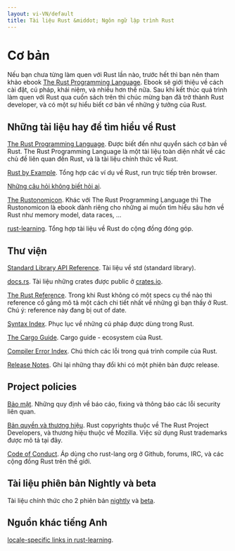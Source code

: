 ```yaml
---
layout: vi-VN/default
title: Tài liệu Rust &middot; Ngôn ngữ lập trình Rust
---
```


# Cơ bản

Nếu bạn chưa từng làm quen với Rust lần nào, trước hết thì bạn nên tham khảo
ebook [The Rust Programming Language][book]. Ebook sẽ giới thiệu về cách cài đặt,
cú pháp, khái niệm, và nhiều hơn thế nữa. Sau khi kết thúc quá trình làm quen 
với Rust qua cuốn sách trên thì chúc mừng bạn đã trở thành Rust developer, và có
một sự hiểu biết cơ bản về những ý tưởng của Rust.

## Những tài liệu hay để tìm hiểu về Rust

[The Rust Programming Language][book]. Được biết đến như quyển sách cơ bản về
Rust. The Rust Programming Language là một tài liệu toàn diện nhất về các chủ đề
liên quan đến Rust, và là tài liệu chính thức về Rust.

[Rust by Example][rbe]. Tổng hợp các ví dụ về Rust, run trực tiếp trên browser.

[Những câu hỏi không biết hỏi ai][faq].

[The Rustonomicon][nomicon]. Khác với The Rust Programming Language thì The
Rustonomicon là ebook dành riêng cho những ai muốn tìm hiểu sâu hơn về Rust như
memory model, data races, ...

[rust-learning]. Tổng hợp tài liệu về Rust do cộng đồng đóng góp.

[book]: https://doc.rust-lang.org/book/
[rbe]: http://rustbyexample.com
[faq]: faq.html
[nomicon]: https://doc.rust-lang.org/nomicon/
[rust-learning]: https://github.com/ctjhoa/rust-learning

## Thư viện

[Standard Library API Reference][api]. Tài liệu về std (standard library).

[docs.rs]. Tài liệu những crates được public ở [crates.io].

[The Rust Reference][ref]. Trong khi Rust không có một specs cụ thể nào thì
reference cố gắng mô tả một cách chi tiết nhất về những gì bạn thấy ở Rust. Chú
ý: reference này đang bị out of date.

[Syntax Index][syn]. Phục lục về những cú pháp được dùng trong Rust.

[The Cargo Guide][cargo]. Cargo guide - ecosystem của Rust.

[Compiler Error Index][err]. Chú thích các lỗi trong quá trình compile của Rust.

[Release Notes][release_notes]. Ghi lại những thay đổi khi có một phiên bản được
release.

[api]: https://doc.rust-lang.org/std/
[syn]: https://doc.rust-lang.org/book/syntax-index.html
[ref]: https://doc.rust-lang.org/reference.html
[cargo]: http://doc.crates.io/guide.html
[err]: https://doc.rust-lang.org/error-index.html
[release_notes]: https://github.com/rust-lang/rust/blob/stable/RELEASES.md
[docs.rs]: https://docs.rs
[crates.io]: https://crates.io

## Project policies 

[Bảo mật][security]. Những quy định về báo cáo, fixing và thông báo các lỗi
security liên quan.  

[Bản quyền và thương hiệu][legal]. Rust copyrights thuộc về The Rust Project
Developers, và thương hiệu thuộc về Mozilla. Việc sử dụng Rust trademarks được
mô tả tại đây. 

[Code of Conduct][coc]. Áp dùng cho rust-lang org ở Github, forums, IRC, và các cộng đồng Rust trên thế giới.

[security]: security.html
[legal]: legal.html
[coc]: https://www.rust-lang.org/conduct.html

## Tài liệu phiên bản Nightly và beta

Tài liệu chính thức cho 2 phiên bản [nightly] và [beta].

[nightly]: https://doc.rust-lang.org/nightly/
[beta]: https://doc.rust-lang.org/beta/

## Nguồn khác tiếng Anh

[locale-specific links in rust-learning][locale].

[locale]: https://github.com/ctjhoa/rust-learning#locale-links
